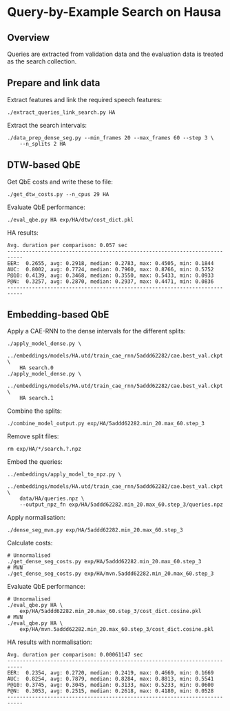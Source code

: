 Query-by-Example Search on Hausa
================================

Overview
--------
Queries are extracted from validation data and the evaluation data is treated
as the search collection.


Prepare and link data
---------------------
Extract features and link the required speech features:

    ./extract_queries_link_search.py HA

Extract the search intervals:

    ./data_prep_dense_seg.py --min_frames 20 --max_frames 60 --step 3 \
        --n_splits 2 HA


DTW-based QbE
-------------
Get QbE costs and write these to file:

    ./get_dtw_costs.py --n_cpus 29 HA

Evaluate QbE performance:

    ./eval_qbe.py HA exp/HA/dtw/cost_dict.pkl

HA results:

    Avg. duration per comparison: 0.057 sec
    ---------------------------------------------------------------------------
    EER:  0.2655, avg: 0.2918, median: 0.2783, max: 0.4505, min: 0.1844
    AUC:  0.8002, avg: 0.7724, median: 0.7960, max: 0.8766, min: 0.5752
    P@10: 0.4139, avg: 0.3468, median: 0.3550, max: 0.5433, min: 0.0933
    P@N:  0.3257, avg: 0.2870, median: 0.2937, max: 0.4471, min: 0.0836
    ---------------------------------------------------------------------------


Embedding-based QbE
-------------------
Apply a CAE-RNN to the dense intervals for the different splits:

    ./apply_model_dense.py \
        ../embeddings/models/HA.utd/train_cae_rnn/5addd62282/cae.best_val.ckpt \
        HA search.0
    ./apply_model_dense.py \
        ../embeddings/models/HA.utd/train_cae_rnn/5addd62282/cae.best_val.ckpt \
        HA search.1

Combine the splits:

    ./combine_model_output.py exp/HA/5addd62282.min_20.max_60.step_3

Remove split files:

    rm exp/HA/*/search.?.npz

Embed the queries:

    ../embeddings/apply_model_to_npz.py \
        ../embeddings/models/HA.utd/train_cae_rnn/5addd62282/cae.best_val.ckpt \
        data/HA/queries.npz \
        --output_npz_fn exp/HA/5addd62282.min_20.max_60.step_3/queries.npz

Apply normalisation:

    ./dense_seg_mvn.py exp/HA/5addd62282.min_20.max_60.step_3

Calculate costs:

    # Unnormalised
    ./get_dense_seg_costs.py exp/HA/5addd62282.min_20.max_60.step_3
    # MVN
    ./get_dense_seg_costs.py exp/HA/mvn.5addd62282.min_20.max_60.step_3

Evaluate QbE performance:

    # Unnormalised
    ./eval_qbe.py HA \
        exp/HA/5addd62282.min_20.max_60.step_3/cost_dict.cosine.pkl
    # MVN
    ./eval_qbe.py HA \
        exp/HA/mvn.5addd62282.min_20.max_60.step_3/cost_dict.cosine.pkl

HA results with normalisation:

    Avg. duration per comparison: 0.00061147 sec
    ---------------------------------------------------------------------------
    EER:  0.2354, avg: 0.2720, median: 0.2419, max: 0.4669, min: 0.1669
    AUC:  0.8254, avg: 0.7879, median: 0.8284, max: 0.8813, min: 0.5541
    P@10: 0.3745, avg: 0.3045, median: 0.3133, max: 0.5233, min: 0.0600
    P@N:  0.3053, avg: 0.2515, median: 0.2618, max: 0.4180, min: 0.0528
    ---------------------------------------------------------------------------
